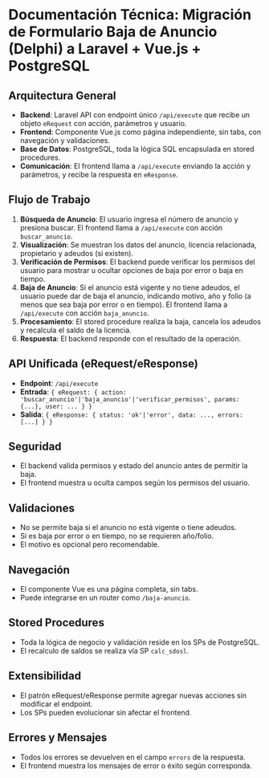 # Documentación Técnica: Migración de Formulario Baja de Anuncio (Delphi) a Laravel + Vue.js + PostgreSQL

## Arquitectura General
- **Backend**: Laravel API con endpoint único `/api/execute` que recibe un objeto `eRequest` con acción, parámetros y usuario.
- **Frontend**: Componente Vue.js como página independiente, sin tabs, con navegación y validaciones.
- **Base de Datos**: PostgreSQL, toda la lógica SQL encapsulada en stored procedures.
- **Comunicación**: El frontend llama a `/api/execute` enviando la acción y parámetros, y recibe la respuesta en `eResponse`.

## Flujo de Trabajo
1. **Búsqueda de Anuncio**: El usuario ingresa el número de anuncio y presiona buscar. El frontend llama a `/api/execute` con acción `buscar_anuncio`.
2. **Visualización**: Se muestran los datos del anuncio, licencia relacionada, propietario y adeudos (si existen).
3. **Verificación de Permisos**: El backend puede verificar los permisos del usuario para mostrar u ocultar opciones de baja por error o baja en tiempo.
4. **Baja de Anuncio**: Si el anuncio está vigente y no tiene adeudos, el usuario puede dar de baja el anuncio, indicando motivo, año y folio (a menos que sea baja por error o en tiempo). El frontend llama a `/api/execute` con acción `baja_anuncio`.
5. **Procesamiento**: El stored procedure realiza la baja, cancela los adeudos y recalcula el saldo de la licencia.
6. **Respuesta**: El backend responde con el resultado de la operación.

## API Unificada (eRequest/eResponse)
- **Endpoint**: `/api/execute`
- **Entrada**: `{ eRequest: { action: 'buscar_anuncio'|'baja_anuncio'|'verificar_permisos', params: {...}, user: ... } }`
- **Salida**: `{ eResponse: { status: 'ok'|'error', data: ..., errors: [...] } }`

## Seguridad
- El backend valida permisos y estado del anuncio antes de permitir la baja.
- El frontend muestra u oculta campos según los permisos del usuario.

## Validaciones
- No se permite baja si el anuncio no está vigente o tiene adeudos.
- Si es baja por error o en tiempo, no se requieren año/folio.
- El motivo es opcional pero recomendable.

## Navegación
- El componente Vue es una página completa, sin tabs.
- Puede integrarse en un router como `/baja-anuncio`.

## Stored Procedures
- Toda la lógica de negocio y validación reside en los SPs de PostgreSQL.
- El recalculo de saldos se realiza vía SP `calc_sdosl`.

## Extensibilidad
- El patrón eRequest/eResponse permite agregar nuevas acciones sin modificar el endpoint.
- Los SPs pueden evolucionar sin afectar el frontend.

## Errores y Mensajes
- Todos los errores se devuelven en el campo `errors` de la respuesta.
- El frontend muestra los mensajes de error o éxito según corresponda.
